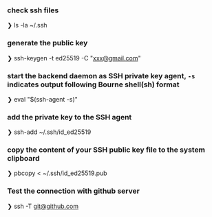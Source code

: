 ### check ssh files
❯ ls -la ~/.ssh

### generate the public key
❯ ssh-keygen -t ed25519 -C "xxx@gmail.com"

### start the backend daemon as SSH private key agent, `-s` indicates output following Bourne shell(sh) format 
❯ eval "$(ssh-agent -s)"

### add the private key to the SSH agent
❯ ssh-add ~/.ssh/id_ed25519

### copy the content of your SSH public key file to the system clipboard
❯ pbcopy < ~/.ssh/id_ed25519.pub

### Test the connection with github server
❯ ssh -T git@github.com
